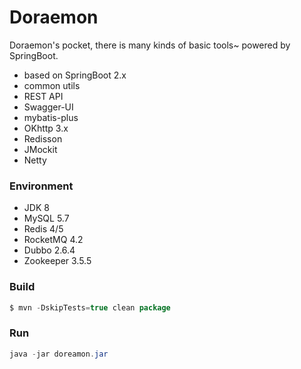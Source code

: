# Doraemon

Doraemon's pocket, there is many kinds of basic tools~ powered by SpringBoot.

- based on SpringBoot 2.x
- common utils
- REST API
- Swagger-UI
- mybatis-plus
- OKhttp 3.x
- Redisson
- JMockit
- Netty

### Environment

- JDK 8
- MySQL 5.7
- Redis 4/5
- RocketMQ 4.2
- Dubbo 2.6.4
- Zookeeper 3.5.5

### Build

```java
$ mvn -DskipTests=true clean package
```

### Run

```java
java -jar doreamon.jar
```

